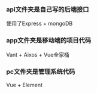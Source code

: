 ### api文件夹是自己写的后端接口
使用了Express + mongoDB

### app文件夹是移动端的项目代码
Vant + Aixos + Vue全家桶

### pc文件夹是管理系统代码
Vue + Element